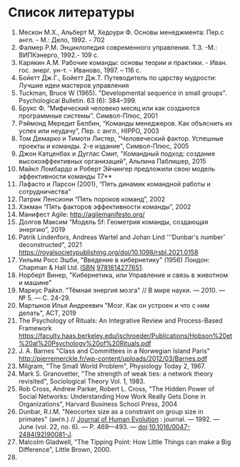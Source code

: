 # Список литературы

1. Мескон М.Х., Альбеpт М, Хедоуpи Ф. Основы менеджмента: Пеp.с англ. - М.: Дело, 1992. - 702 
2. Фалмер Р.М. Энциклопедия современного управления. Т.3. -М.: ВИПКэнерго, 1992.- 109 с.
3. Карякин А.М. Рабочие команды: основы теории и практики. - Иван. гос. энерг. ун-т. - Иваново, 1997. – 116 с.
4. Бойетт Дж.Г., Бойетт Дж.Т. Путеводитель по царству мудрости: Лучшие идеи мастеров управления
5. Tuckman, Bruce W (1965). "Developmental sequence in small groups". Psychological Bulletin. 63 (6): 384–399.
6. Брукс Ф. “Мифический человеко месяц или как создаются программные системы”. Символ-Плюс, 2001
7. Рэймонд Мередит Белбин, “Команды менеджеров. Как объяснить их успех или неудачу”, Пер. с англ., HIPPO, 2003
8. Том Демарко и Тимоти Листер, "Человеческий фактор. Успешные проекты и команды. 2-е издание", Символ-Плюс, 2005
9. Джон Катценбах и Дуглас Смит, "Командный подход: создание высокоэффективных организаций", Альпина Паблишер, 2015
10. Майкл Ломбардо и Роберт Эйчингер предложили свою модель эффективности команды T7**
11. Лафасто и Ларсон (2001), “Пять динамик командной работы и сотрудничества”
12. Патрик Ленсиони “Пять пороков команд”, 2002
13. Хэкман “Пять факторов эффективности команды”, 2002
14. Манифест Agile: http://agilemanifesto.org/
15. Долгов Максим “Модель 5f: Геометрия команды, создающая энергию”, 2019
16. Patrik Lindenfors, Andreas Wartel and Johan Lind ''‘Dunbar's number’ deconstructed", 2021 https://royalsocietypublishing.org/doi/10.1098/rsbl.2021.0158
17. Уильям Росс Эшби, "Введение в кибернетику" (1956) Лондон: Chapman & Hall Ltd. [ISBN](https://translated.turbopages.org/proxy_u/en-ru.ru.4905f7a1-6481a955-33490705-74722d776562/https/en.wikipedia.org/wiki/ISBN_(identifier) "ISBN (идентификатор)") [9781614277651](https://translated.turbopages.org/proxy_u/en-ru.ru.4905f7a1-6481a955-33490705-74722d776562/https/en.wikipedia.org/wiki/Special:BookSources/9781614277651 "Специальный раздел:Книжные источники/9781614277651").
18. Норберт Винер, "Кибернетика, или Управление и связь в животном и машине"
19. Маркус Райхл. "Тёмная энергия мозга" // В мире науки. — 2010. — № 5. — С. 24-29.
20. Мартынов Илья Андреевич "Мозг. Как он устроен и что с ним делать",  АСТ, 2019
21. The Psychology of Rituals: An Integrative Review and Process-Based Framework https://faculty.haas.berkeley.edu/jschroeder/Publications/Hobson%20et%20al%20Psychology%20of%20Rituals.pdf
22. J. A. Barnes "Class and Committees in a Norwegian Island Paris" http://pierremerckle.fr/wp-content/uploads/2012/03/Barnes.pdf
23. Milgram, "The Small World Problem", Physiology Today 2, 1967.
24. Mark S. Granovetter, "The strength of weak ties: a network theory revisited", Sociological Theory Vol. 1, 1983.
25. Rob Cross, Andrew Parker, Robert L. Cross, "The Hidden Power of Social Networks: Understanding How Work Really Gets Done in Organizations", Harvard Business School Press, 2004
26. Dunbar, R.I.M. "Neocortex size as a constraint on group size in primates" (англ.) // [Journal of Human Evolution](https://ru.wikipedia.org/wiki/Journal_of_Human_Evolution "Journal of Human Evolution") : journal. — 1992. — June (vol. 22, no. 6). — P. 469—493. — [doi](https://ru.wikipedia.org/wiki/Doi "Doi"):[10.1016/0047-2484(92)90081-J](https://dx.doi.org/10.1016%2F0047-2484%2892%2990081-J).
27. Malcolm Gladwell, "The Tipping Point: How Little Things can make a Big Difference", Little Brown, 2000. 
28. 